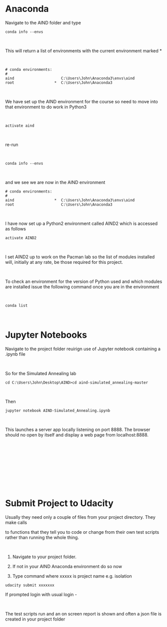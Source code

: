 

Anaconda
========

Navigate to the AIND folder and type

~~~~~~~~~~~~~~~~~~~~~~~~~~~~~~~~~~~~~~~~~~~~~~~~~~~~~~~~~~~~~~~~~~~~~~~~~~~~~~~~
conda info --envs
~~~~~~~~~~~~~~~~~~~~~~~~~~~~~~~~~~~~~~~~~~~~~~~~~~~~~~~~~~~~~~~~~~~~~~~~~~~~~~~~

 

This will return a list of environments with the current environment marked \*

 

~~~~~~~~~~~~~~~~~~~~~~~~~~~~~~~~~~~~~~~~~~~~~~~~~~~~~~~~~~~~~~~~~~~~~~~~~~~~~~~~
# conda environments:
#
aind                     C:\Users\John\Anaconda3\envs\aind
root                  *  C:\Users\John\Anaconda3
~~~~~~~~~~~~~~~~~~~~~~~~~~~~~~~~~~~~~~~~~~~~~~~~~~~~~~~~~~~~~~~~~~~~~~~~~~~~~~~~

 

We have set up the AIND environment for the course so need to move into that
environment to do work in Python3

 

~~~~~~~~~~~~~~~~~~~~~~~~~~~~~~~~~~~~~~~~~~~~~~~~~~~~~~~~~~~~~~~~~~~~~~~~~~~~~~~~
activate aind
~~~~~~~~~~~~~~~~~~~~~~~~~~~~~~~~~~~~~~~~~~~~~~~~~~~~~~~~~~~~~~~~~~~~~~~~~~~~~~~~

 

re-run

 

~~~~~~~~~~~~~~~~~~~~~~~~~~~~~~~~~~~~~~~~~~~~~~~~~~~~~~~~~~~~~~~~~~~~~~~~~~~~~~~~
conda info --envs
~~~~~~~~~~~~~~~~~~~~~~~~~~~~~~~~~~~~~~~~~~~~~~~~~~~~~~~~~~~~~~~~~~~~~~~~~~~~~~~~

 

and we see we are now in the AIND environment

~~~~~~~~~~~~~~~~~~~~~~~~~~~~~~~~~~~~~~~~~~~~~~~~~~~~~~~~~~~~~~~~~~~~~~~~~~~~~~~~
# conda environments:
#
aind                  *  C:\Users\John\Anaconda3\envs\aind
root                     C:\Users\John\Anaconda3
~~~~~~~~~~~~~~~~~~~~~~~~~~~~~~~~~~~~~~~~~~~~~~~~~~~~~~~~~~~~~~~~~~~~~~~~~~~~~~~~

 

I have now set up a Python2 environment called AIND2 which is accessed as
follows

~~~~~~~~~~~~~~~~~~~~~~~~~~~~~~~~~~~~~~~~~~~~~~~~~~~~~~~~~~~~~~~~~~~~~~~~~~~~~~~~
activate AIND2
~~~~~~~~~~~~~~~~~~~~~~~~~~~~~~~~~~~~~~~~~~~~~~~~~~~~~~~~~~~~~~~~~~~~~~~~~~~~~~~~

 

I set AIND2 up to work on the Pacman lab so the list of modules installed will,
initially at any rate, be those required for this project.

 

To check an environment for the version of Python used and which modules are
installed issue the following command once you are in the environment

 

~~~~~~~~~~~~~~~~~~~~~~~~~~~~~~~~~~~~~~~~~~~~~~~~~~~~~~~~~~~~~~~~~~~~~~~~~~~~~~~~
conda list
~~~~~~~~~~~~~~~~~~~~~~~~~~~~~~~~~~~~~~~~~~~~~~~~~~~~~~~~~~~~~~~~~~~~~~~~~~~~~~~~

 

Jupyter Notebooks
=================

Navigate to the project folder reuirign use of Jupyter notebook containing a
.ipynb file

 

So for the Simulated Annealing lab

~~~~~~~~~~~~~~~~~~~~~~~~~~~~~~~~~~~~~~~~~~~~~~~~~~~~~~~~~~~~~~~~~~~~~~~~~~~~~~~~
cd C:\Users\John\Desktop\AIND>cd aind-simulated_annealing-master
~~~~~~~~~~~~~~~~~~~~~~~~~~~~~~~~~~~~~~~~~~~~~~~~~~~~~~~~~~~~~~~~~~~~~~~~~~~~~~~~

 

Then

~~~~~~~~~~~~~~~~~~~~~~~~~~~~~~~~~~~~~~~~~~~~~~~~~~~~~~~~~~~~~~~~~~~~~~~~~~~~~~~~
jupyter notebook AIND-Simulated_Annealing.ipynb
~~~~~~~~~~~~~~~~~~~~~~~~~~~~~~~~~~~~~~~~~~~~~~~~~~~~~~~~~~~~~~~~~~~~~~~~~~~~~~~~

 

This launches a server app locally listening on port 8888. The browser should no
open by itself and display a web page from localhost:8888.

 

 

 

 

 

Submit Project to Udacity
=========================

Usually they need only a couple of files from your project directory. They make
calls

to functions that they tell you to code or change from their own test scripts
rather than running the whole thing.

 

1.  Navigate to your project folder.

2.  If not in your AIND Anaconda environment do so now

3.  Type command where xxxxx is project name e.g. isolation

~~~~~~~~~~~~~~~~~~~~~~~~~~~~~~~~~~~~~~~~~~~~~~~~~~~~~~~~~~~~~~~~~~~~~~~~~~~~~~~~
udacity submit xxxxxxx
~~~~~~~~~~~~~~~~~~~~~~~~~~~~~~~~~~~~~~~~~~~~~~~~~~~~~~~~~~~~~~~~~~~~~~~~~~~~~~~~

If prompted login with usual login -

 

The test scripts run and an on screen report is shown and often a json file is
created in your project folder

